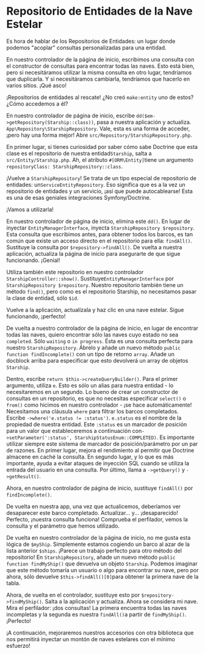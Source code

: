 # Repositorio de Entidades de la Nave Estelar

Es hora de hablar de los Repositorios de Entidades: un lugar donde podemos "acoplar" consultas personalizadas para una entidad.

En nuestro controlador de la página de inicio, escribimos una consulta con el constructor de consultas para encontrar todas las naves. Esto está bien, pero si necesitáramos utilizar la misma consulta en otro lugar, tendríamos que duplicarla. Y si necesitáramos cambiarla, tendríamos que hacerlo en varios sitios. ¡Qué asco!

¡Repositorios de entidades al rescate! ¿No creó `make:entity` uno de estos? ¿Cómo accedemos a él?

En nuestro controlador de página de inicio, escribe `dd($em->getRepository(Starship::class))`, pasa a nuestra aplicación y actualiza. `App\Repository\StarshipRepository`. Vale, esta es una forma de acceder, ¡pero hay una forma mejor! Abre `src/Repository/StarshipRepository.php`.

En primer lugar, si tienes curiosidad por saber cómo sabe Doctrine que esta clase es el repositorio de nuestra entidad`Starship`, salta a `src/Entity/Starship.php`. Ah, el atributo `#[ORM\Entity]`tiene un argumento `repositoryClass: StarshipRepository::class`.

¡Vuelve a `StarshipRepository`! Se trata de un tipo especial de repositorio de entidades: un`ServiceEntityRepository`. Eso significa que es a la vez un repositorio de entidades y un servicio, ¡así que puede autocablearse! Esta es una de esas geniales integraciones Symfony/Doctrine.

¡Vamos a utilizarla!

En nuestro controlador de página de inicio, elimina este `dd()`. En lugar de inyectar `EntityManagerInterface`, inyecta `StarshipRepository $repository`. Esta consulta que escribimos antes, para obtener todos los barcos, es tan común que existe un acceso directo en el repositorio para ella: `findAll()`. Sustituye la consulta por `$repository->findAll()`. De vuelta a nuestra aplicación, actualiza la página de inicio para asegurarte de que sigue funcionando. ¡Genial!

Utiliza también este repositorio en nuestro controlador `StarshipController::show()`. Sustituye`EntityManagerInterface` por `StarshipRepository $repository`. Nuestro repositorio también tiene un método `find()`, pero como es el repositorio Starship, no necesitamos pasar la clase de entidad, sólo `$id`.

Vuelve a la aplicación, actualízala y haz clic en una nave estelar. Sigue funcionando, ¡perfecto!

De vuelta a nuestro controlador de la página de inicio, en lugar de encontrar todas las naves, quiero encontrar sólo las naves cuyo estado no sea `completed`. Sólo `waiting` o `in progress`. Ésta es una consulta perfecta para nuestro `StarshipRepository`. Ábrelo y añade un nuevo método `public function findIncomplete()` con un tipo de retorno `array`. Añade un docblock arriba para especificar que esto devolverá un array de objetos `Starship`.

Dentro, escribe `return $this->createQueryBuilder()`. Para el primer argumento, utiliza `e`. Esto es sólo un alias para nuestra entidad - lo necesitaremos en un segundo. Lo bueno de crear un constructor de consultas en un repositorio, es que no necesitas especificar `select()` o `from()` como hicimos en nuestro controlador - ¡se hace automáticamente! Necesitamos una cláusula `where` para filtrar los barcos completados. Escribe `->where('e.status != :status')`. `e.status` es el nombre de la propiedad de nuestra entidad. Este `:status` es un marcador de posición para un valor que estableceremos a continuación con`->setParameter(':status', StarshipStatusEnum::COMPLETED)`. Es importante utilizar siempre este sistema de marcador de posición/parámetro por un par de razones. En primer lugar, mejora el rendimiento al permitir que Doctrine almacene en caché la consulta. En segundo lugar, y lo que es más importante, ayuda a evitar ataques de inyección SQL cuando se utiliza la entrada del usuario en una consulta. Por último, llama a `->getQuery()` y `->getResult()`.

Ahora, en nuestro controlador de página de inicio, sustituye `findAll()` por `findIncomplete()`.

De vuelta en nuestra app, una vez que actualicemos, deberíamos ver desaparecer este barco completado. Actualizar... y... ¡desaparecido! Perfecto, ¡nuestra consulta funciona! Comprueba el perfilador, vemos la consulta y el parámetro que hemos utilizado.

De vuelta en nuestro controlador de la página de inicio, no me gusta esta lógica de `$myShip`. Simplemente estamos cogiendo un barco al azar de la lista anterior `$ships`. ¡Parece un trabajo perfecto para otro método del repositorio! En `StarshipRepository`, añade un nuevo método `public function findMyShip()`
que devuelva un objeto `Starship`. Podemos imaginar que este método tomaría un usuario o algo para encontrar su nave, pero por ahora, sólo devuelve `$this->findAll()[0]`para obtener la primera nave de la tabla.

Ahora, de vuelta en el controlador, sustituye esto por `$repository->findMyShip()`. Salta a la aplicación y actualiza. Ahora se considera mi nave. Mira el perfilador: ¡dos consultas! La primera encuentra todas las naves incompletas y la segunda es nuestra `findAll()`a partir de `findMyShip()`. ¡Perfecto!

¡A continuación, mejoraremos nuestros accesorios con otra biblioteca que nos permitirá inyectar un montón de naves estelares con el mínimo esfuerzo!
